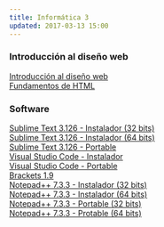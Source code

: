 ```yaml
---
title: Informática 3
updated: 2017-03-13 15:00
---
```


### Introducción al diseño web

<i class="fa fa-file-pdf-o" aria-hidden="true"></i>  [Introducción al diseño web](../docs/itel/2017/informatica3/disenoWeb.pdf)<br />
<i class="fa fa-file-pdf-o" aria-hidden="true"></i>  [Fundamentos de HTML](../docs/itel/2017/informatica3/fundamentosHTML.pdf)<br />

### Software

<i class="fa fa-windows" aria-hidden="true"></i> [Sublime Text 3.126 - Instalador (32 bits)](https://download.sublimetext.com/Sublime%20Text%20Build%203126%20Setup.exe)<br />
<i class="fa fa-windows" aria-hidden="true"></i> [Sublime Text 3.126 - Instalador (64 bits)](https://download.sublimetext.com/Sublime%20Text%20Build%203126%20x64%20Setup.exe)<br />
<i class="fa fa-windows" aria-hidden="true"></i> [Sublime Text 3.126  - Portable](https://download.sublimetext.com/Sublime%20Text%20Build%203126.zip)<br />
<i class="fa fa-windows" aria-hidden="true"></i> [Visual Studio Code - Instalador](https://code.visualstudio.com/docs/?dv=win)<br />
<i class="fa fa-windows" aria-hidden="true"></i> [Visual Studio Code - Portable](https://code.visualstudio.com/docs/?dv=winzip)<br />
<i class="fa fa-windows" aria-hidden="true"></i> [Brackets 1.9](https://github.com/adobe/brackets/releases/download/release-1.9/Brackets.Release.1.9.msi)<br />
<i class="fa fa-windows" aria-hidden="true"></i> [Notepad++ 7.3.3 - Instalador (32 bits)](https://notepad-plus-plus.org/repository/7.x/7.3.3/npp.7.3.3.Installer.exe)<br />
<i class="fa fa-windows" aria-hidden="true"></i> [Notepad++ 7.3.3 - Instalador (64 bits)](https://notepad-plus-plus.org/repository/7.x/7.3.3/npp.7.3.3.Installer.x64.exe)<br />
<i class="fa fa-windows" aria-hidden="true"></i> [Notepad++ 7.3.3 - Portable (32 bits)](https://notepad-plus-plus.org/repository/7.x/7.3.3/npp.7.3.3.bin.zip)<br />
<i class="fa fa-windows" aria-hidden="true"></i> [Notepad++ 7.3.3 - Protable (64 bits)](https://notepad-plus-plus.org/repository/7.x/7.3.3/npp.7.3.3.bin.x64.zip)<br />











